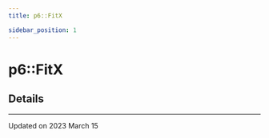 ```yaml
---
title: p6::FitX

sidebar_position: 1
---
```


# p6::FitX





## Details
-------------------------------

Updated on 2023 March 15